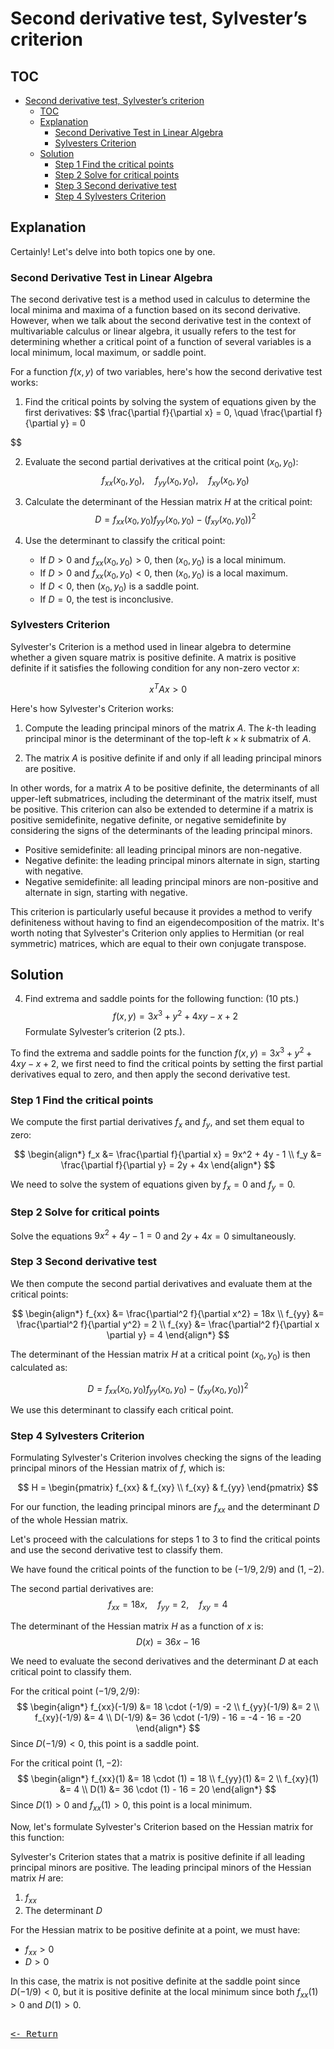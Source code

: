 # Second derivative test, Sylvester’s criterion

## TOC

- [Second derivative test, Sylvester’s criterion](#second-derivative-test-sylvesters-criterion)
  - [TOC](#toc)
  - [Explanation](#explanation)
    - [Second Derivative Test in Linear Algebra](#second-derivative-test-in-linear-algebra)
    - [Sylvesters Criterion](#sylvesters-criterion)
  - [Solution](#solution)
    - [Step 1 Find the critical points](#step-1-find-the-critical-points)
    - [Step 2 Solve for critical points](#step-2-solve-for-critical-points)
    - [Step 3 Second derivative test](#step-3-second-derivative-test)
    - [Step 4 Sylvesters Criterion](#step-4-sylvesters-criterion)

## Explanation

Certainly! Let's delve into both topics one by one.

### Second Derivative Test in Linear Algebra

The second derivative test is a method used in calculus to determine the local minima and maxima of a function based on its second derivative. However, when we talk about the second derivative test in the context of multivariable calculus or linear algebra, it usually refers to the test for determining whether a critical point of a function of several variables is a local minimum, local maximum, or saddle point.

For a function $f(x, y)$ of two variables, here's how the second derivative test works:

1. Find the critical points by solving the system of equations given by the first derivatives:
   $$
   \frac{\partial f}{\partial x} = 0, \quad \frac{\partial f}{\partial y} = 0

  $$

2. Evaluate the second partial derivatives at the critical point $(x_0, y_0)$:
   $$
   f_{xx}(x_0, y_0), \quad f_{yy}(x_0, y_0), \quad f_{xy}(x_0, y_0)
  $$

3. Calculate the determinant of the Hessian matrix $H$ at the critical point:
   $$
   D = f_{xx}(x_0, y_0)f_{yy}(x_0, y_0) - \left( f_{xy}(x_0, y_0) \right)^2
  $$

4. Use the determinant to classify the critical point:
   - If $D > 0$ and $f_{xx}(x_0, y_0) > 0$, then $(x_0, y_0)$ is a local minimum.
   - If $D > 0$ and $f_{xx}(x_0, y_0) < 0$, then $(x_0, y_0)$ is a local maximum.
   - If $D < 0$, then $(x_0, y_0)$ is a saddle point.
   - If $D = 0$, the test is inconclusive.

### Sylvesters Criterion

Sylvester's Criterion is a method used in linear algebra to determine whether a given square matrix is positive definite. A matrix is positive definite if it satisfies the following condition for any non-zero vector $x$:

$$
x^T A x > 0
$$

Here's how Sylvester's Criterion works:

1. Compute the leading principal minors of the matrix $A$. The $k$-th leading principal minor is the determinant of the top-left $k \times k$ submatrix of $A$.

2. The matrix $A$ is positive definite if and only if all leading principal minors are positive.

In other words, for a matrix $A$ to be positive definite, the determinants of all upper-left submatrices, including the determinant of the matrix itself, must be positive. This criterion can also be extended to determine if a matrix is positive semidefinite, negative definite, or negative semidefinite by considering the signs of the determinants of the leading principal minors.

- Positive semidefinite: all leading principal minors are non-negative.
- Negative definite: the leading principal minors alternate in sign, starting with negative.
- Negative semidefinite: all leading principal minors are non-positive and alternate in sign, starting with negative.

This criterion is particularly useful because it provides a method to verify definiteness without having to find an eigendecomposition of the matrix. It's worth noting that Sylvester's Criterion only applies to Hermitian (or real symmetric) matrices, which are equal to their own conjugate transpose.

## Solution

4. Find extrema and saddle points for the following function: (10 pts.)
   $$
   f(x,y)=3x^3+y^2+4xy-x+2
   $$
   Formulate Sylvester’s criterion (2 pts.).

To find the extrema and saddle points for the function $f(x,y) = 3x^3 + y^2 + 4xy - x + 2$, we first need to find the critical points by setting the first partial derivatives equal to zero, and then apply the second derivative test.

### Step 1 Find the critical points
We compute the first partial derivatives $f_x$ and $f_y$, and set them equal to zero:

$$
\begin{align*}
f_x &= \frac{\partial f}{\partial x} = 9x^2 + 4y - 1 \\
f_y &= \frac{\partial f}{\partial y} = 2y + 4x
\end{align*}
$$

We need to solve the system of equations given by $f_x = 0$ and $f_y = 0$.

### Step 2 Solve for critical points
Solve the equations $9x^2 + 4y - 1 = 0$ and $2y + 4x = 0$ simultaneously.

### Step 3 Second derivative test
We then compute the second partial derivatives and evaluate them at the critical points:

$$
\begin{align*}
f_{xx} &= \frac{\partial^2 f}{\partial x^2} = 18x \\
f_{yy} &= \frac{\partial^2 f}{\partial y^2} = 2 \\
f_{xy} &= \frac{\partial^2 f}{\partial x \partial y} = 4
\end{align*}
$$

The determinant of the Hessian matrix $H$ at a critical point $(x_0, y_0)$ is then calculated as:

$$
D = f_{xx}(x_0, y_0)f_{yy}(x_0, y_0) - \left( f_{xy}(x_0, y_0) \right)^2
$$

We use this determinant to classify each critical point.

### Step 4 Sylvesters Criterion

Formulating Sylvester's Criterion involves checking the signs of the leading principal minors of the Hessian matrix of $f$, which is:

$$
H = \begin{pmatrix}
f_{xx} & f_{xy} \\
f_{xy} & f_{yy}
\end{pmatrix}
$$

For our function, the leading principal minors are $f_{xx}$ and the determinant $D$ of the whole Hessian matrix.

Let's proceed with the calculations for steps 1 to 3 to find the critical points and use the second derivative test to classify them.

We have found the critical points of the function to be $(-1/9, 2/9)$ and $(1, -2)$.

The second partial derivatives are:
$$
f_{xx} = 18x, \quad f_{yy} = 2, \quad f_{xy} = 4
$$

The determinant of the Hessian matrix $H$ as a function of $x$ is:
$$
D(x) = 36x - 16
$$

We need to evaluate the second derivatives and the determinant $D$ at each critical point to classify them.

For the critical point $(-1/9, 2/9)$:
$$
\begin{align*}
f_{xx}(-1/9) &= 18 \cdot (-1/9) = -2 \\
f_{yy}(-1/9) &= 2 \\
f_{xy}(-1/9) &= 4 \\
D(-1/9) &= 36 \cdot (-1/9) - 16 = -4 - 16 = -20
\end{align*}
$$
Since $D(-1/9) < 0$, this point is a saddle point.

For the critical point $(1, -2)$:
$$
\begin{align*}
f_{xx}(1) &= 18 \cdot (1) = 18 \\
f_{yy}(1) &= 2 \\
f_{xy}(1) &= 4 \\
D(1) &= 36 \cdot (1) - 16 = 20
\end{align*}
$$
Since $D(1) > 0$ and $f_{xx}(1) > 0$, this point is a local minimum.

Now, let's formulate Sylvester's Criterion based on the Hessian matrix for this function:

Sylvester's Criterion states that a matrix is positive definite if all leading principal minors are positive. The leading principal minors of the Hessian matrix $H$ are:

1. $f_{xx}$
2. The determinant $D$

For the Hessian matrix to be positive definite at a point, we must have:

- $f_{xx} > 0$
- $D > 0$

In this case, the matrix is not positive definite at the saddle point since $D(-1/9) < 0$, but it is positive definite at the local minimum since both $f_{xx}(1) > 0$ and $D(1) > 0$.

[<kbd><br><- Return<br></kbd>](../RetakePrep.md)
